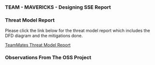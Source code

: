 ### TEAM - MAVERICKS - Designing SSE Report


### Threat Model Report
Please  click the link below for the threat model report which includes the DFD diagram and the mitigations done.

[TeamMates Threat Model Report](https://nbiswal.github.io/teammates/)

### Observations From The OSS Project 
